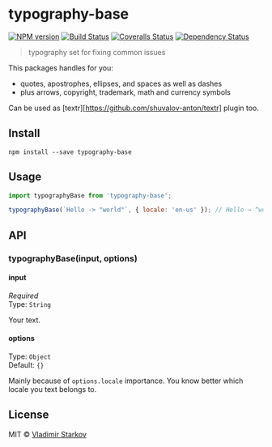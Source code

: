 # typography-base

[![NPM version][npm-image]][npm-url]
[![Build Status][travis-image]][travis-url]
[![Coveralls Status][coveralls-image]][coveralls-url]
[![Dependency Status][depstat-image]][depstat-url]

> typography set for fixing common issues

This packages handles for you:

* quotes, apostrophes, ellipses, and spaces as well as dashes
* plus arrows, copyright, trademark, math and currency symbols

Can be used as [textr][https://github.com/shuvalov-anton/textr] plugin too.

## Install

    npm install --save typography-base

## Usage

```js
import typographyBase from 'typography-base';

typographyBase(`Hello -> "world"`, { locale: 'en-us' }); // Hello → “world”
```

## API

### typographyBase(input, options)

#### input

*Required*  
Type: `String`

Your text.

#### options

Type: `Object`  
Default: `{}`

Mainly because of `options.locale` importance. You know better which locale you text belongs to.

## License

MIT © [Vladimir Starkov](https://iamstarkov.com)

[npm-url]: https://npmjs.org/package/typography-base
[npm-image]: https://img.shields.io/npm/v/typography-base.svg?style=flat-square

[travis-url]: https://travis-ci.org/iamstarkov/typography-base
[travis-image]: https://img.shields.io/travis/iamstarkov/typography-base.svg?style=flat-square

[coveralls-url]: https://coveralls.io/r/iamstarkov/typography-base
[coveralls-image]: https://img.shields.io/coveralls/iamstarkov/typography-base.svg?style=flat-square

[depstat-url]: https://david-dm.org/iamstarkov/typography-base
[depstat-image]: https://david-dm.org/iamstarkov/typography-base.svg?style=flat-square
